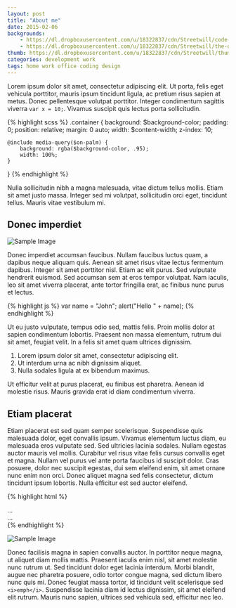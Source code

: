 ```yaml
---
layout: post
title: "About me"
date: 2015-02-06
backgrounds:
    - https://dl.dropboxusercontent.com/u/18322837/cdn/Streetwill/code-screen.jpg
    - https://dl.dropboxusercontent.com/u/18322837/cdn/Streetwill/the-desk.jpg
thumb: https://dl.dropboxusercontent.com/u/18322837/cdn/Streetwill/thumbs/coding.jpg
categories: development work
tags: home work office coding design
---
```


Lorem ipsum dolor sit amet, consectetur adipiscing elit. Ut porta, felis eget vehicula porttitor, mauris ipsum tincidunt ligula, ac pretium risus sapien at metus. Donec pellentesque volutpat porttitor. Integer condimentum sagittis viverra `var x = 10;`. Vivamus suscipit quis lectus porta sollicitudin.

{% highlight scss %}
.container {
    background: $background-color;
    padding: 0;
    position: relative;
    margin: 0 auto;
    width: $content-width;
    z-index: 10;

    @include media-query($on-palm) {
        background: rgba($background-color, .95);
        width: 100%;
    }
}
{% endhighlight %}

Nulla sollicitudin nibh a magna malesuada, vitae dictum tellus mollis. Etiam sit amet justo massa. Integer sed mi volutpat, sollicitudin orci eget, tincidunt tellus. Mauris vitae vestibulum mi.

## Donec imperdiet

![Sample Image](http://placehold.it/480x480)

Donec imperdiet accumsan faucibus. Nullam faucibus luctus quam, a dapibus neque aliquam quis. Aenean sit amet risus vitae lectus fermentum dapibus. Integer sit amet porttitor nisl. Etiam ac elit purus. Sed vulputate hendrerit euismod. Sed accumsan sem at eros tempor volutpat. Nam iaculis, leo sit amet viverra placerat, ante tortor fringilla erat, ac finibus nunc purus et lectus.

{% highlight js %}
var name = "John";
alert("Hello " + name);
{% endhighlight %}

Ut eu justo vulputate, tempus odio sed, mattis felis. Proin mollis dolor at sapien condimentum lobortis. Praesent non massa elementum, rutrum dui sit amet, feugiat velit. In a felis sit amet quam ultrices dignissim.

1. Lorem ipsum dolor sit amet, consectetur adipiscing elit.
2. Ut interdum urna ac nibh dignissim aliquet.
3. Nulla sodales ligula at ex bibendum maximus.

Ut efficitur velit at purus placerat, eu finibus est pharetra. Aenean id molestie risus. Mauris gravida erat id diam condimentum viverra.

## Etiam placerat
Etiam placerat est sed quam semper scelerisque. Suspendisse quis malesuada dolor, eget convallis ipsum. Vivamus elementum luctus diam, eu malesuada eros vulputate sed. Sed ultricies lacinia sodales. Nullam egestas auctor mauris vel mollis. Curabitur vel risus vitae felis cursus convallis eget et magna. Nullam vel purus vel ante porta faucibus id suscipit dolor. Cras posuere, dolor nec suscipit egestas, dui sem eleifend enim, sit amet ornare nunc enim non orci. Donec aliquet magna sed felis consectetur, dictum tincidunt ipsum lobortis. Nulla efficitur est sed auctor eleifend.

{% highlight html %}
<main id="sb-site">
    <div class="container">
        <div class="wrapper">
            ...
        </div>
        ...
    </div>
</main>
{% endhighlight %}

![Sample Image](http://placehold.it/600x480)

Donec facilisis magna in sapien convallis auctor. In porttitor neque magna, ut aliquet diam mollis mattis. Praesent iaculis enim nisl, sit amet molestie nunc rutrum ut. Sed tincidunt dolor eget lacinia interdum. Morbi blandit, augue nec pharetra posuere, odio tortor congue magna, sed dictum libero nunc quis mi. Donec feugiat massa tortor, id tincidunt velit scelerisque sed `<i>emph</i>`. Suspendisse lacinia diam id lectus dignissim, sit amet eleifend elit rutrum. Mauris nunc sapien, ultrices sed vehicula sed, efficitur nec leo.
